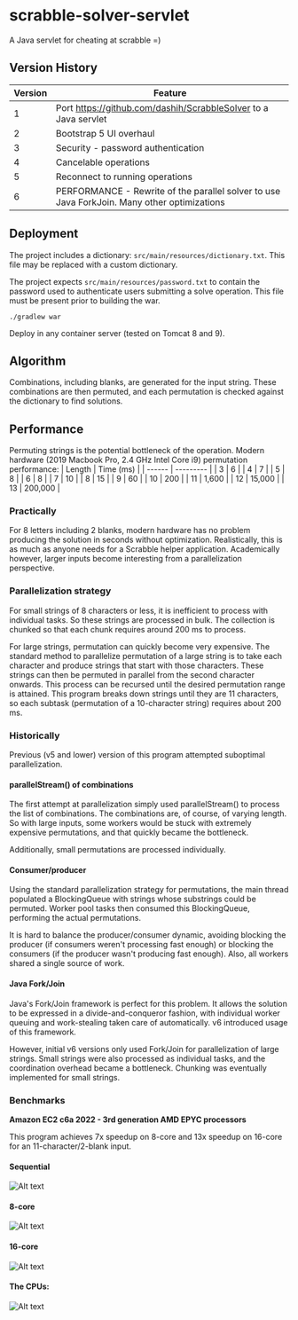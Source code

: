 # scrabble-solver-servlet
A Java servlet for cheating at scrabble =)

## Version History
| Version | Feature |
| ------- | ------- |
| 1       | Port https://github.com/dashih/ScrabbleSolver to a Java servlet |
| 2       | Bootstrap 5 UI overhaul |
| 3       | Security - password authentication |
| 4       | Cancelable operations |
| 5       | Reconnect to running operations |
| 6       | PERFORMANCE - Rewrite of the parallel solver to use Java ForkJoin. Many other optimizations |

## Deployment
The project includes a dictionary: `src/main/resources/dictionary.txt`. This file may be replaced with a custom dictionary.

The project expects `src/main/resources/password.txt` to contain the password used to authenticate users submitting a solve operation. This file must be present prior to building the war.

`./gradlew war`

Deploy in any container server (tested on Tomcat 8 and 9).

## Algorithm
Combinations, including blanks, are generated for the input string. These combinations are then permuted, and each permutation is checked against the dictionary to find solutions.

## Performance
Permuting strings is the potential bottleneck of the operation. Modern hardware (2019 Macbook Pro, 2.4 GHz Intel Core i9) permutation performance:
| Length | Time (ms) |
| ------ | --------- |
| 3      | 6         |
| 4      | 7         |
| 5      | 8         |
| 6      | 8         |
| 7      | 10        |
| 8      | 15        |
| 9      | 60        |
| 10     | 200       |
| 11     | 1,600     |
| 12     | 15,000    |
| 13     | 200,000   |

### Practically
For 8 letters including 2 blanks, modern hardware has no problem producing the solution in seconds without optimization. Realistically, this is as much as anyone needs for a Scrabble helper application. Academically however, larger inputs become interesting from a parallelization perspective.

### Parallelization strategy
For small strings of 8 characters or less, it is inefficient to process with individual tasks. So these strings are processed in bulk. The collection is chunked so that each chunk requires around 200 ms to process.

For large strings, permutation can quickly become very expensive. The standard method to parallelize permutation of a large string is to take each character and produce strings that start with those characters. These strings can then be permuted in parallel from the second character onwards. This process can be recursed until the desired permutation range is attained. This program breaks down strings until they are 11 characters, so each subtask (permutation of a 10-character string) requires about 200 ms.

### Historically
Previous (v5 and lower) version of this program attempted suboptimal parallelization.

#### parallelStream() of combinations
The first attempt at parallelization simply used parallelStream() to process the list of combinations. The combinations are, of course, of varying length. So with large inputs, some workers would be stuck with extremely expensive permutations, and that quickly became the bottleneck.

Additionally, small permutations are processed individually.

#### Consumer/producer
Using the standard parallelization strategy for permutations, the main thread populated a BlockingQueue with strings whose substrings could be permuted. Worker pool tasks then consumed this BlockingQueue, performing the actual permutations.

It is hard to balance the producer/consumer dynamic, avoiding blocking the producer (if consumers weren't processing fast enough) or blocking the consumers (if the producer wasn't producing fast enough). Also, all workers shared a single source of work.

#### Java Fork/Join
Java's Fork/Join framework is perfect for this problem. It allows the solution to be expressed in a divide-and-conqueror fashion, with individual worker queuing and work-stealing taken care of automatically. v6 introduced usage of this framework.

However, initial v6 versions only used Fork/Join for parallelization of large strings. Small strings were also processed as individual tasks, and the coordination overhead became a bottleneck. Chunking was eventually implemented for small strings.

### Benchmarks
**Amazon EC2 c6a 2022 - 3rd generation AMD EPYC processors**

This program achieves 7x speedup on 8-core and 13x speedup on 16-core for an 11-character/2-blank input.

#### Sequential
![Alt text](readme-img/11chars-2blanks_sequential.png?raw=true)


#### 8-core
![Alt text](readme-img/11chars-2blanks_8core.png?raw=true)


#### 16-core
![Alt text](readme-img/11chars-2blanks_16core.png?raw=true)


#### The CPUs:
![Alt text](readme-img/cpus.png?raw=true)
